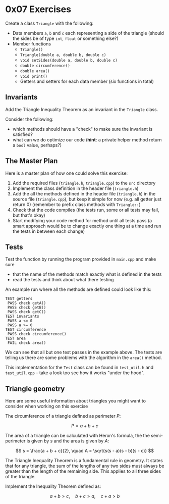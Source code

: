 # 0x07 Exercises

Create a class `Triangle` with the following:

- Data members `a`, `b` and `c` each representing a side of the triangle (should the sides be of type `int`, `float` or something else?)
- Member functions
  - `Triangle()`
  - `Triangle(double a, double b, double c)`
  - `void setSides(double a, double b, double c)`
  - `double circumference()`
  - `double area()`
  - `void print()`
  - Getters and setters for each data member (six functions in total)


## Invariants
Add the Triangle Inequality Theorem as an invariant in the `Triangle` class.

Consider the following:
- which methods should have a "check" to make sure the invariant is satisfied?
- what can we do optimize our code (**hint**: a private helper method return a `bool` value, perhaps?)

## The Master Plan
Here is a master plan of how one could solve this exercise:
1. Add the required files (`triangle.h`, `triangle.cpp`) to the `src` directory
2. Implement the class definition in the header file (`triangle.h`)
3. Add the all the methods defined in the header file (`triangle.h`) in the source file (`triangle.cpp`), but keep it simple for now (e.g. all getter just return 0) (remember to prefix class methods with `Triangle::`)
4. Check that the code compiles (the tests run, some or all tests may fail, but that's okay)
5. Start modifying your code method for method until all tests pass (a smart approach would be to change exactly one thing at a time and run the tests in between each change)

## Tests
Test the function by running the program provided in `main.cpp` and make sure
- that the name of the methods match exactly what is defined in the tests
- read the tests and think about what there testing

An example run where all the methods are defined could look like this:
```
TEST getters
 PASS check getA()
 PASS check getB()
 PASS check getC()
TEST invariants
 PASS a <= 0
 PASS a >= 0
TEST circumference
 PASS check circumference()
TEST area
 FAIL check area()
```

We can see that all but one test passes in the example above. The tests are telling us there are some problems with the algorithm in the `area()` method.

This implementation for the `Test` class can be found in `test_util.h` and `test_util.cpp` – take a look too see how it works "under the hood".

## Triangle geometry
Here are some useful information about triangles you might want to consider when working on this exercise

The circumference of a triangle defined as perimeter $P$:

$$
P = a + b + c
$$

The area of a triangle can be calculated with Heron's formula, the the semi-perimeter is given by $s$ and the area is given by $A$:

$$
s = \frac{a + b + c}{2}, \quad A = \sqrt{s(s - a)(s - b)(s - c)}
$$


The Triangle Inequality Theorem is a fundamental rule in geometry. It states that for any triangle, the sum of the lengths of any two sides must always be greater than the length of the remaining side. This applies to all three sides of the triangle.

Implement the Inequality Theorem defined as:

$$
a + b > c, \quad b + c > a, \quad c + a > b
$$